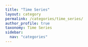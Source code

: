 ```yaml
---
title: "Time Series"
layout: category
permalink: /categories/time_series/
author_profile: true
taxonomy: Time Series
sidebar:
  nav: "categories"
---
```

